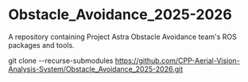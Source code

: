 # Obstacle_Avoidance_2025-2026
A repository containing Project Astra Obstacle Avoidance team's ROS packages and tools.

git clone --recurse-submodules https://github.com/CPP-Aerial-Vision-Analysis-System/Obstacle_Avoidance_2025-2026.git
